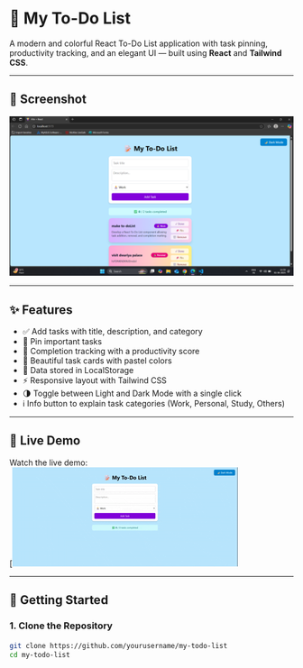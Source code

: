 # 📝 My To-Do List 

A modern and colorful React To-Do List application with task pinning, productivity tracking, and an elegant UI — built using **React** and **Tailwind CSS**.

---

## 📸 Screenshot

![App Preview](./Screenshot.png)

---

## ✨ Features

- ✅ Add tasks with title, description, and category
- 📌 Pin important tasks
- 🧠 Completion tracking with a productivity score
- 🎨 Beautiful task cards with pastel colors
- 💾 Data stored in LocalStorage
- ⚡ Responsive layout with Tailwind CSS
- 🌗 Toggle between Light and Dark Mode with a single click
- ℹ️ Info button to explain task categories (Work, Personal, Study, Others)
  
---
## 🎥 Live Demo

Watch the live demo:  
[![Watch Video](DEMO.gif)

---
## 🚀 Getting Started

### 1. Clone the Repository

```bash
git clone https://github.com/yourusername/my-todo-list
cd my-todo-list
